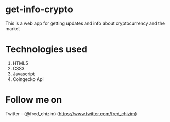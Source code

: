 # get-info-crypto
This is a web app for getting updates and info about cryptocurrency and the market

# Technologies used
1. HTML5
2. CSS3
3. Javascript
4. Coingecko Api

# Follow me on
Twitter - (@fred_chizim) (https://www.twitter.com/fred_chizim)
